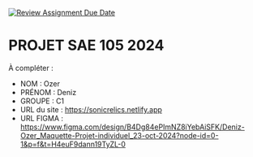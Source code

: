 [![Review Assignment Due Date](https://classroom.github.com/assets/deadline-readme-button-22041afd0340ce965d47ae6ef1cefeee28c7c493a6346c4f15d667ab976d596c.svg)](https://classroom.github.com/a/tqlspz30)
# PROJET SAE 105 2024

À compléter :

- NOM : Ozer
- PRÉNOM : Deniz
- GROUPE : C1
- URL du site : https://sonicrelics.netlify.app
- URL FIGMA : https://www.figma.com/design/B4Dg84ePImNZ8iYebAiSFK/Deniz-Ozer_Maquette-Projet-individuel_23-oct-2024?node-id=0-1&p=f&t=H4euF9dann19TyZL-0
